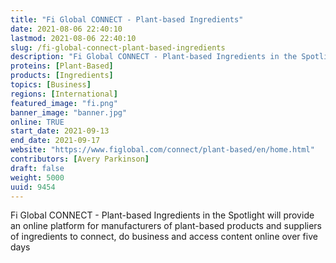 ```yaml
---
title: "Fi Global CONNECT - Plant-based Ingredients"
date: 2021-08-06 22:40:10
lastmod: 2021-08-06 22:40:10
slug: /fi-global-connect-plant-based-ingredients
description: "Fi Global CONNECT - Plant-based Ingredients in the Spotlight will provide an online platform for manufacturers of plant-based products and suppliers of ingredients to connect, do business and access content online over five days"
proteins: [Plant-Based]
products: [Ingredients]
topics: [Business]
regions: [International]
featured_image: "fi.png"
banner_image: "banner.jpg"
online: TRUE
start_date: 2021-09-13
end_date: 2021-09-17
website: "https://www.figlobal.com/connect/plant-based/en/home.html"
contributors: [Avery Parkinson]
draft: false
weight: 5000
uuid: 9454
---
```

<p>Fi Global CONNECT - Plant-based Ingredients in the Spotlight will provide an online platform for manufacturers of plant-based products and suppliers of ingredients to connect, do business and access content online over five days</p>
